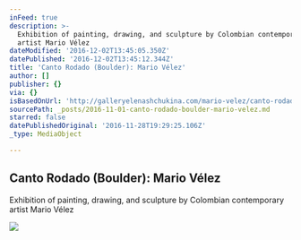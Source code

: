 ```yaml
---
inFeed: true
description: >-
  Exhibition of painting, drawing, and sculpture by Colombian contemporary
  artist Mario Vélez
dateModified: '2016-12-02T13:45:05.350Z'
datePublished: '2016-12-02T13:45:12.344Z'
title: 'Canto Rodado (Boulder): Mario Vélez'
author: []
publisher: {}
via: {}
isBasedOnUrl: 'http://galleryelenashchukina.com/mario-velez/canto-rodado/'
sourcePath: _posts/2016-11-01-canto-rodado-boulder-mario-velez.md
starred: false
datePublishedOriginal: '2016-11-28T19:29:25.106Z'
_type: MediaObject

---
```

<article style=""><h1>Canto Rodado (Boulder): Mario Vélez</h1><p>Exhibition of painting, drawing, and sculpture by Colombian contemporary artist Mario Vélez</p><img src="http://res.cloudinary.com/artlogic/w_450,h_450,c_fill/ws-ges/usr/images/exhibitions/group_images_override/30/i-geografias-corporales-color-blanco-61cmx53cm.jpg" /></article>